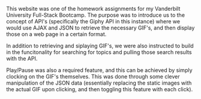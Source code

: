 This website was one of the homework assignments for my Vanderbilt University Full-Stack Bootcamp. The purpose was to introduce us to the concept of API's (specifically the Giphy API in this instance) where we would use AJAX and JSON to retrieve the necessary GIF's, and then display those on a web page in a certain format.

In addition to retrieving and siplaying GIF's, we were also instructed to build in the funcitonality for searching for topics and pulling those search results with the API. 

Play/Pause was also a required feature, and this can be achieved by simply clocking on the GIF's themselves. This was done through some clever manipulation of the JSON data (essentially replacing the static images with the actual GIF upon clicking, and then toggling this feature with each click).
